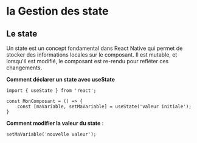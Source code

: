# la Gestion des state

## Le state

Un state est un concept fondamental dans React Native qui permet de stocker des informations locales sur le composant. Il est mutable, et lorsqu'il est modifié, le composant est re-rendu pour refléter ces changements.

**Comment déclarer un state avec useState**

```
import { useState } from 'react';

const MonComposant = () => {
    const [maVariable, setMaVariable] = useState('valeur initiale');
}
```

**Comment modifier la valeur du state** :

```
setMaVariable('nouvelle valeur');

```
